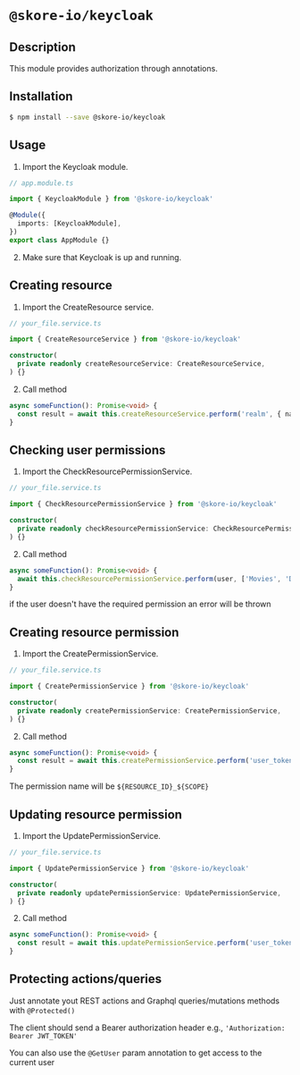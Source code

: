 # `@skore-io/keycloak`

## Description

This module provides authorization through annotations.

## Installation

```bash
$ npm install --save @skore-io/keycloak
```

## Usage

1. Import the Keycloak module.

```typescript
// app.module.ts

import { KeycloakModule } from '@skore-io/keycloak'

@Module({
  imports: [KeycloakModule],
})
export class AppModule {}
```

2. Make sure that Keycloak is up and running.

## Creating resource

1. Import the CreateResource service.

```typescript
// your_file.service.ts

import { CreateResourceService } from '@skore-io/keycloak'

constructor(
  private readonly createResourceService: CreateResourceService,
) {}
```

2. Call method

```typescript
async someFunction(): Promise<void> {
  const result = await this.createResourceService.perform('realm', { name: 'cool name', displayName: 'cool displayName' })
}
```

## Checking user permissions

1. Import the CheckResourcePermissionService.

```typescript
// your_file.service.ts

import { CheckResourcePermissionService } from '@skore-io/keycloak'

constructor(
  private readonly checkResourcePermissionService: CheckResourcePermissionService,
) {}
```

2. Call method

```typescript
async someFunction(): Promise<void> {
  await this.checkResourcePermissionService.perform(user, ['Movies', 'Downloads'], 'create')
}
```

if the user doesn't have the required permission an error will be thrown

## Creating resource permission

1. Import the CreatePermissionService.

```typescript
// your_file.service.ts

import { CreatePermissionService } from '@skore-io/keycloak'

constructor(
  private readonly createPermissionService: CreatePermissionService,
) {}
```

2. Call method

```typescript
async someFunction(): Promise<void> {
  const result = await this.createPermissionService.perform('user_token', 'resource_name', { scope: 'view', groups: ['Skoreans'], users: ['skore'] })
}
```

The permission name will be `${RESOURCE_ID}_${SCOPE}`

## Updating resource permission

1. Import the UpdatePermissionService.

```typescript
// your_file.service.ts

import { UpdatePermissionService } from '@skore-io/keycloak'

constructor(
  private readonly updatePermissionService: UpdatePermissionService,
) {}
```

2. Call method

```typescript
async someFunction(): Promise<void> {
  const result = await this.updatePermissionService.perform('user_token', { name: 'teste', groups: ['Skoreans'], users: ['skore'] })
}
```

## Protecting actions/queries

Just annotate yout REST actions and Graphql queries/mutations methods with `@Protected()`

The client should send a Bearer authorization header e.g., `'Authorization: Bearer JWT_TOKEN'`

You can also use the `@GetUser` param annotation to get access to the current user
